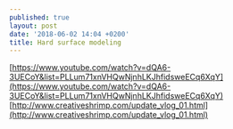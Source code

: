 ```yaml
---
published: true
layout: post
date: '2018-06-02 14:04 +0200'
title: Hard surface modeling
---
```

[https://www.youtube.com/watch?v=dQA6-3UECoY&list=PLLum71xnVHQwNjnhLKJhfidsweECq6XqY](https://www.youtube.com/watch?v=dQA6-3UECoY&list=PLLum71xnVHQwNjnhLKJhfidsweECq6XqY)  
[http://www.creativeshrimp.com/update_vlog_01.html](http://www.creativeshrimp.com/update_vlog_01.html)
